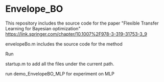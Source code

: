 # Envelope_BO

This repository includes the source code for the paper "Flexible Transfer Learning for Bayesian optimization" https://link.springer.com/chapter/10.1007%2F978-3-319-31753-3_9

envelopeBo.m includes the source code for the method

Run

startup.m to add all the files under the current path.


run demo_EnvelopeBO_MLP for experiment on MLP
